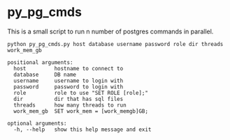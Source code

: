 # py_pg_cmds
This is a small script to run n number of postgres commands in parallel.

```
python py_pg_cmds.py host database username password role dir threads work_mem_gb

positional arguments:
  host         hostname to connect to
  database     DB name
  username     username to login with
  password     password to login with
  role         role to use "SET ROLE [role];"
  dir          dir that has sql files
  threads      how many threads to run
  work_mem_gb  SET work_mem = [work_memgb]GB;

optional arguments:
  -h, --help   show this help message and exit
```
